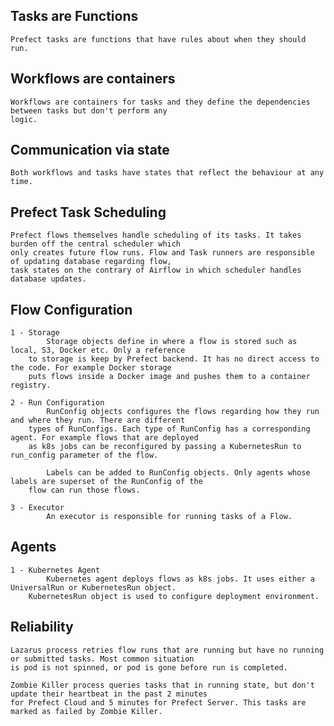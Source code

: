 ## Tasks are Functions
	Prefect tasks are functions that have rules about when they should run. 
	
## Workflows are containers
	Workflows are containers for tasks and they define the dependencies between tasks but don't perform any
    logic.
	
## Communication via state
	Both workflows and tasks have states that reflect the behaviour at any time.
	
## Prefect Task Scheduling
	Prefect flows themselves handle scheduling of its tasks. It takes burden off the central scheduler which
    only creates future flow runs. Flow and Task runners are responsible of updating database regarding flow,
    task states on the contrary of Airflow in which scheduler handles database updates. 

## Flow Configuration
    1 - Storage
            Storage objects define in where a flow is stored such as local, S3, Docker etc. Only a reference
        to storage is keep by Prefect backend. It has no direct access to the code. For example Docker storage
        puts flows inside a Docker image and pushes them to a container registry.
	
    2 - Run Configuration
            RunConfig objects configures the flows regarding how they run and where they run. There are different
        types of RunConfigs. Each type of RunConfig has a corresponding agent. For example flows that are deployed
        as k8s jobs can be reconfigured by passing a KubernetesRun to run_config parameter of the flow.

            Labels can be added to RunConfig objects. Only agents whose labels are superset of the RunConfig of the
        flow can run those flows.

    3 - Executor
            An executor is responsible for running tasks of a Flow.
## Agents
    1 - Kubernetes Agent
            Kubernetes agent deploys flows as k8s jobs. It uses either a UniversalRun or KubernetesRun object.
        KubernetesRun object is used to configure deployment environment.  

## Reliability
    Lazarus process retries flow runs that are running but have no running or submitted tasks. Most common situation
    is pod is not spinned, or pod is gone before run is completed.

    Zombie Killer process queries tasks that in running state, but don't update their heartbeat in the past 2 minutes
    for Prefect Cloud and 5 minutes for Prefect Server. This tasks are marked as failed by Zombie Killer.